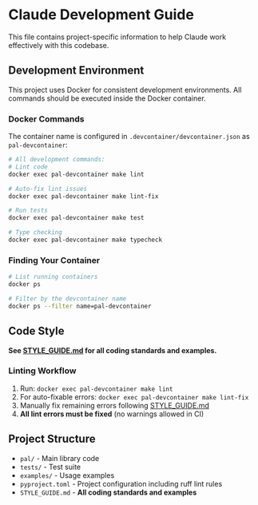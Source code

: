# Claude Development Guide

This file contains project-specific information to help Claude work effectively with this codebase.

## Development Environment

This project uses Docker for consistent development environments. All commands should be executed inside the Docker container.

### Docker Commands

The container name is configured in `.devcontainer/devcontainer.json` as `pal-devcontainer`:

```bash
# All development commands:
# Lint code
docker exec pal-devcontainer make lint

# Auto-fix lint issues  
docker exec pal-devcontainer make lint-fix

# Run tests
docker exec pal-devcontainer make test

# Type checking
docker exec pal-devcontainer make typecheck
```

### Finding Your Container
```bash
# List running containers 
docker ps

# Filter by the devcontainer name
docker ps --filter name=pal-devcontainer
```

## Code Style

**See [STYLE_GUIDE.md](./STYLE_GUIDE.md) for all coding standards and examples.**

### Linting Workflow
1. Run: `docker exec pal-devcontainer make lint`
2. For auto-fixable errors: `docker exec pal-devcontainer make lint-fix`  
3. Manually fix remaining errors following [STYLE_GUIDE.md](./STYLE_GUIDE.md)
4. **All lint errors must be fixed** (no warnings allowed in CI)

## Project Structure

- `pal/` - Main library code
- `tests/` - Test suite  
- `examples/` - Usage examples
- `pyproject.toml` - Project configuration including ruff lint rules
- `STYLE_GUIDE.md` - **All coding standards and examples**